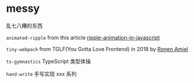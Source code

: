 # messy

乱七八糟的东西

`animated-ripple` from this article [ripple-animation-in-javascript](https://www.bryanbraun.com/2021/04/15/ripple-animation-in-javascript/)

`tiny-webpack` from TGLF(You Gotta Love Frontend) in 2018 by [Ronen Amiel](https://github.com/ronami)

`ts-gymnastics` TypeScript 类型体操

`hand-write` 手写实现 xxx 系列
